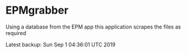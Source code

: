 # EPMgrabber
Using a database from the EPM app this application scrapes the files as required


Latest backup: Sun Sep 1 04:36:01 UTC 2019
